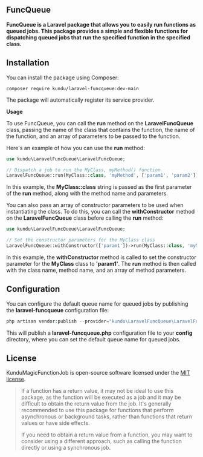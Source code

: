 ## **FuncQueue**

**FuncQueue is a Laravel package that allows you to easily run functions as queued jobs. This package provides a simple and flexible functions for dispatching queued jobs that run the specified function in the specified class.**

## **Installation**

You can install the package using Composer:

```plaintext
composer require kundu/laravel-funcqueue:dev-main
```

The package will automatically register its service provider.

  
**Usage**

To use FuncQueue, you can call the **run** method on the **LaravelFuncQueue** class, passing the name of the class that contains the function, the name of the function, and an array of parameters to be passed to the function.

Here's an example of how you can use the **run** method:

```php
use kundu\LaravelFuncQueue\LaravelFuncQueue;

// Dispatch a job to run the MyClass, myMethod() function
LaravelFuncQueue::run(MyClass::class, 'myMethod', ['param1', 'param2']);
```

In this example, the **MyClass::class** string is passed as the first parameter of the **run** method, along with the method name and parameters.

You can also pass an array of constructor parameters to be used when instantiating the class. To do this, you can call the **withConstructor** method on the **LaravelFuncQueue** class before calling the **run** method:

```php
use kundu\LaravelFuncQueue\LaravelFuncQueue;

// Set the constructor parameters for the MyClass class
LaravelFuncQueue::withConstructor(['param1'])->run(MyClass::class, 'myMethod', ['param2']);
```

In this example, the **withConstructor** method is called to set the constructor parameter for the **MyClass** class to **'param1'**. The **run** method is then called with the class name, method name, and an array of method parameters.

## **Configuration**

You can configure the default queue name for queued jobs by publishing the **laravel-funcqueue** configuration file:

```php
php artisan vendor:publish --provider="kundu\LaravelFuncQueue\LaravelFuncQueueServiceProvider" --tag="config"
```

This will publish a **laravel-funcqueue.php** configuration file to your **config** directory, where you can set the default queue name for queued jobs.

## **License**

KunduMagicFunctionJob is open-source software licensed under the [MIT license](https://opensource.org/licenses/MIT).



> If a function has a return value, it may not be ideal to use this package, as the function will be executed as a job and it may be difficult to obtain the return value from the job. It's generally recommended to use this package for functions that perform asynchronous or background tasks, rather than functions that return values or have side effects.
> 
> If you need to obtain a return value from a function, you may want to consider using a different approach, such as calling the function directly or using a synchronous job.
